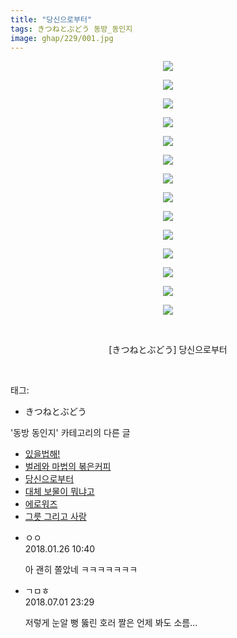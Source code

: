 ```yaml
---
title: "당신으로부터"
tags: きつねとぶどう 동방_동인지
image: ghap/229/001.jpg
---
```

<div class="article">
<p style="text-align: center; clear: none; float: none;"><img src="{{ site.nasurl }}/ghap/229/001.jpg"/></p>
<p style="text-align: center; clear: none; float: none;"><img src="{{ site.nasurl }}/ghap/229/002.jpg"/></p>
<p style="text-align: center; clear: none; float: none;"><img src="{{ site.nasurl }}/ghap/229/003.jpg"/></p>
<p style="text-align: center; clear: none; float: none;"><img src="{{ site.nasurl }}/ghap/229/004.jpg"/></p>
<p style="text-align: center; clear: none; float: none;"><img src="{{ site.nasurl }}/ghap/229/005.jpg"/></p>
<p style="text-align: center; clear: none; float: none;"><img src="{{ site.nasurl }}/ghap/229/006.jpg"/></p>
<p style="text-align: center; clear: none; float: none;"><img src="{{ site.nasurl }}/ghap/229/007.jpg"/></p>
<p style="text-align: center; clear: none; float: none;"><img src="{{ site.nasurl }}/ghap/229/008.jpg"/></p>
<p style="text-align: center; clear: none; float: none;"><img src="{{ site.nasurl }}/ghap/229/009.jpg"/></p>
<p style="text-align: center; clear: none; float: none;"><img src="{{ site.nasurl }}/ghap/229/010.jpg"/></p>
<p style="text-align: center; clear: none; float: none;"><img src="{{ site.nasurl }}/ghap/229/011.jpg"/></p>
<p style="text-align: center; clear: none; float: none;"><img src="{{ site.nasurl }}/ghap/229/012.jpg"/></p>
<p style="text-align: center; clear: none; float: none;"><img src="{{ site.nasurl }}/ghap/229/013.jpg"/></p>
<p style="text-align: center; clear: none; float: none;"><img src="{{ site.nasurl }}/ghap/229/014.jpg"/></p>
<p style="text-align: center; clear: none; float: none;"><br/></p>
<p style="text-align: center; clear: none; float: none;">[きつねとぶどう] 당신으로부터</p>
<p><br/></p>
</div><div class="tagTrail">
<p>태그: </p>
<ul>
<li>きつねとぶどう</li>
</ul>
</div><div class="another">
<p>'동방 동인지' 카테고리의 다른 글</p>
<ul>
<li><a href="/2016-06-19-ghap_231">있을법해!</a></li>
<li><a href="/2016-06-19-ghap_230">벌레와 마법의 볶은커피</a></li>
<li><a href="/2016-06-19-ghap_229">당신으로부터</a></li>
<li><a href="/2016-06-19-ghap_227">대체 보물이 뭐냐고</a></li>
<li><a href="/2016-06-19-ghap_226">에로워즈</a></li>
<li><a href="/2016-06-19-ghap_225">그릇 그리고 사랑</a></li>
</ul>
</div><div class="cb_module cb_fluid">
<div class="cb_wrt cb_profile">
<div class="comment">
<ul>
<li class="cb_thumb_off" id="comment15183350">
<div class="cb_comment_area">
<div class="cb_info_area">
<div class="cb_section">
<span class="cb_nick_name">ㅇㅇ</span>
</div>
<div class="cb_section">
<span class="cb_date">2018.01.26 10:40 </span>
</div>
</div>
<div class="cb_dsc_comment">
<p class="cb_dsc">
											아 괜히 쫄았네 ㅋㅋㅋㅋㅋㅋㅋ
										</p>
</div>
</div></li>
<li class="cb_thumb_off" id="comment15279448">
<div class="cb_comment_area">
<div class="cb_info_area">
<div class="cb_section">
<span class="cb_nick_name">ㄱㅁㅎ</span>
</div>
<div class="cb_section">
<span class="cb_date">2018.07.01 23:29 </span>
</div>
</div>
<div class="cb_dsc_comment">
<p class="cb_dsc">
											저렇게 눈알 뻥 뚫린 호러 짤은 언제 봐도 소름...
										</p>
</div>
</div></li>
</ul>
</div>
</div><!-- commentList close -->
</div>